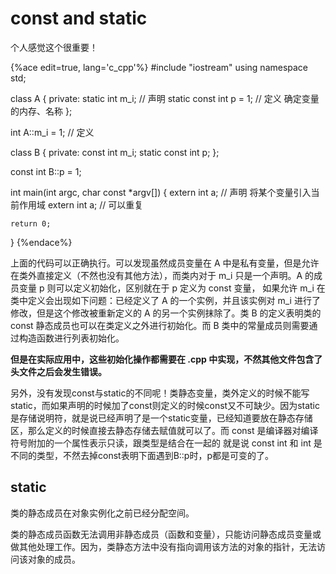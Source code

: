 # const and static

个人感觉这个很重要！

{%ace edit=true, lang='c_cpp'%}
#include "iostream"
using namespace std;

class A
{
private:
	static int m_i; // 声明
	static const int p = 1; // 定义 确定变量的内存、名称
};

int A::m_i = 1; // 定义

class B
{
private:
	const int m_i;
	static const int p;
};

const int B::p = 1;

int main(int argc, char const *argv[])
{
    extern int a; // 声明 将某个变量引入当前作用域
    extern int a; // 可以重复

    return 0;
}
{%endace%}

上面的代码可以正确执行。可以发现虽然成员变量在 A 中是私有变量，但是允许在类外直接定义（不然也没有其他方法），而类内对于 m_i 只是一个声明。A 的成员变量 p 则可以定义初始化，区别就在于 p 定义为 const 变量， 如果允许 m_i 在类中定义会出现如下问题：已经定义了 A 的一个实例，并且该实例对 m_i 进行了修改，但是这个修改被重新定义的 A 的另一个实例抹除了。类 B 的定义表明类的 const 静态成员也可以在类定义之外进行初始化。而 B 类中的常量成员则需要通过构造函数进行列表初始化。

**但是在实际应用中，这些初始化操作都需要在 .cpp 中实现，不然其他文件包含了头文件之后会发生错误。**

另外，没有发现const与static的不同呢！类静态变量，类外定义的时候不能写static，而如果声明的时候加了const则定义的时候const又不可缺少。因为static是存储说明符，就是说已经声明了是一个static变量，已经知道要放在静态存储区，那么定义的时候直接去静态存储去赋值就可以了。而 const 是编译器对编译符号附加的一个属性表示只读，跟类型是结合在一起的 就是说 const int 和 int 是不同的类型，不然去掉const表明下面遇到B::p时，p都是可变的了。

## static

类的静态成员在对象实例化之前已经分配空间。

类的静态成员函数无法调用非静态成员（函数和变量），只能访问静态成员变量或做其他处理工作。因为，类静态方法中没有指向调用该方法的对象的指针，无法访问该对象的成员。
